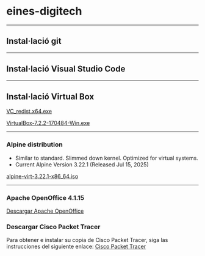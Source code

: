 # eines-digitech

----

## Instal·lació git

----

## Instal·lació Visual Studio Code

----

## Instal·lació Virtual Box

[VC_redist.x64.exe](https://aka.ms/vs/17/release/vc_redist.x64.exe)

[VirtualBox-7.2.2-170484-Win.exe](https://download.virtualbox.org/virtualbox/7.2.2/VirtualBox-7.2.2-170484-Win.exe)

----

### Alpine distribution

* Similar to standard. Slimmed down kernel. Optimized for virtual systems.
* Current Alpine Version 3.22.1 (Released Jul 15, 2025)

[alpine-virt-3.22.1-x86_64.iso](https://dl-cdn.alpinelinux.org/alpine/v3.22/releases/x86_64/alpine-virt-3.22.1-x86_64.iso)

----

### Apache OpenOffice 4.1.15

[Descargar Apache OpenOffice](https://sourceforge.net/projects/openofficeorg.mirror/files/4.1.15/binaries/es/Apache_OpenOffice_4.1.15_Win_x86_install_es.exe/download)



### Descargar Cisco Packet Tracer
Para obtener e instalar su copia de Cisco Packet Tracer, siga las instrucciones del siguiente enlace: [Cisco Packet Tracer](https://www.netacad.com/resources/lab-downloads)